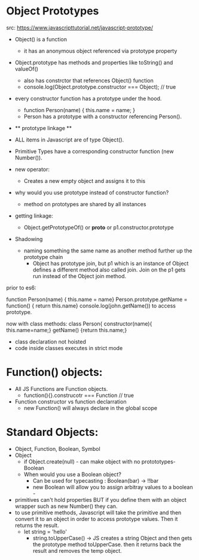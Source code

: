 # Object Prototypes

src: https://www.javascripttutorial.net/javascript-prototype/

- Object() is a function
    - it has an anonymous object referenced via prototype property
- Object.prototype has methods and properties like toString() and valueOf()
    - also has constrctor that references Object() function
    - console.log(Object.prototype.constructor === Object); // true
- every constructor function has a prototype under the hood.
    - function Person(name) {
        this.name = name;
    }
    - Person has a prototype with a constructor referencing Person().

- ** prototype linkage **


- ALL items in Javascript are of type Object().
- Primitive Types have a corresponding constructor function (new Number()). 


- new operator:
    - Creates a new empty object and assigns it to this

- why would you use prototype instead of constructor function?

    - method on prototypes are shared by all instances

- getting linkage:

    - Object.getPrototypeOf() or __proto__ or p1.constructor.prototype

- Shadowing

    - naming something the same name as another method further up the prototype chain
        - Object  has prototype join, but p1 which is an instance of Object defines a different method also called join. Join on the p1 gets run instead of the Object join method.


prior to es6:

function Person(name) { this.name = name}
Person.prototype.getName = function() { return this.name}
console.log(john.getName()) to access prototype.

now with class methods:
class Person{
constructor(name){
this.name=name;}
getName() {return this.name;}

- class declaration not hoisted
- code inside classes executes in strict mode


# Function() objects:

- All JS Functions are Function objects.
    - function(){}.construcotr === Function // true
- Function constructor vs function declarration
    - new Function() will always declare in the global scope

# Standard Objects:

- Object, Function, Boolean, Symbol
- Object
    - if Object.create(null) - can make object with no protototypes- Boolean
    - When would you use a Boolean object?
        - Can be used for typecasting : Boolean(bar) -> !!bar
        - new Boolean will allow you to assign arbitray values to a boolean - 
- primitives can't hold properties BUT if you define them with an object wrapper such as new Number() they can.
- to use primitive methods, Javascript will take the primitive and then convert it to an object in order to access prototype values. Then it returns the result.
    - let string = 'hello'
        - string.toUpperCase() -> JS creates a string Object and then gets the prototype method toUpperCase. then it returns back the result and removes the temp object.
